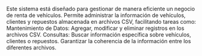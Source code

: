 Este sistema está diseñado para gestionar de manera eficiente un negocio de renta de vehículos. Permite administrar la información de vehículos, clientes y repuestos almacenada en archivos CSV, facilitando tareas como:
  Mantenimiento de Datos: Agregar, modificar y eliminar registros en los archivos CSV.
  Consultas: Buscar información específica sobre vehículos, clientes o repuestos.
   Garantizar la coherencia de la información entre los diferentes archivos.
